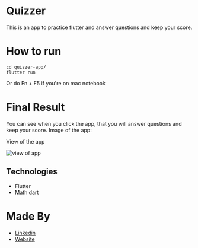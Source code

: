 # Quizzer

This is an app to practice flutter and answer questions and keep your score.

# How to run

```shell
cd quizzer-app/
flutter run

```

Or do Fn + F5 if you're on mac notebook

# Final Result

You can see when you click the app, that you will answer questions and keep your score. Image of the app:

View of the app

![view of app](images/app-view.png)

## Technologies

- Flutter
- Math dart

# Made By

- [Linkedin](https://br.linkedin.com/in/larissa-varj%C3%A3o-152932b8)
- [Website](http://larissavarjao.com/)
